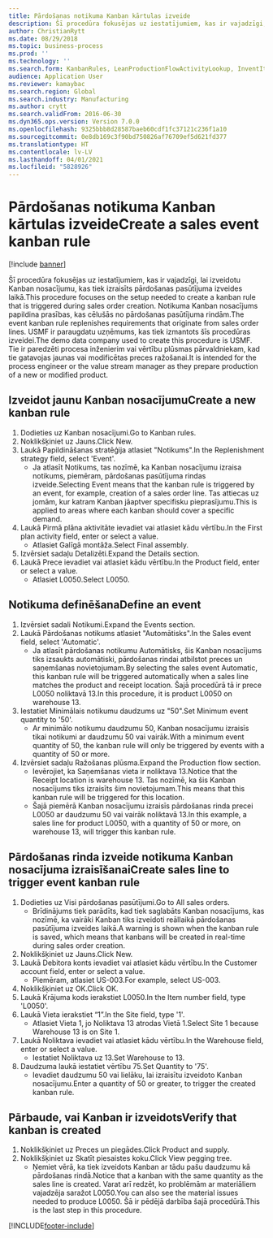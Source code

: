 ```yaml
---
title: Pārdošanas notikuma Kanban kārtulas izveide
description: Šī procedūra fokusējas uz iestatījumiem, kas ir vajadzīgi, lai izveidotu Kanban nosacījumu, kas tiek izraisīts pārdošanas pasūtījuma izveides laikā.
author: ChristianRytt
ms.date: 08/29/2018
ms.topic: business-process
ms.prod: ''
ms.technology: ''
ms.search.form: KanbanRules, LeanProductionFlowActivityLookup, InventItemIdLookupSimple, SalesTableListPage, SalesCreateOrder, SalesTable, LeanPeggingTree
audience: Application User
ms.reviewer: kamaybac
ms.search.region: Global
ms.search.industry: Manufacturing
ms.author: crytt
ms.search.validFrom: 2016-06-30
ms.dyn365.ops.version: Version 7.0.0
ms.openlocfilehash: 9325bbb8d28587baeb60cdf1fc37121c236f1a10
ms.sourcegitcommit: 0e8db169c3f90bd750826af76709ef5d621fd377
ms.translationtype: HT
ms.contentlocale: lv-LV
ms.lasthandoff: 04/01/2021
ms.locfileid: "5828926"
---
```

# <a name="create-a-sales-event-kanban-rule"></a><span data-ttu-id="d3aed-103">Pārdošanas notikuma Kanban kārtulas izveide</span><span class="sxs-lookup"><span data-stu-id="d3aed-103">Create a sales event kanban rule</span></span>

[!include [banner](../../includes/banner.md)]

<span data-ttu-id="d3aed-104">Šī procedūra fokusējas uz iestatījumiem, kas ir vajadzīgi, lai izveidotu Kanban nosacījumu, kas tiek izraisīts pārdošanas pasūtījuma izveides laikā.</span><span class="sxs-lookup"><span data-stu-id="d3aed-104">This procedure focuses on the setup needed to create a kanban rule that is triggered during sales order creation.</span></span> <span data-ttu-id="d3aed-105">Notikuma Kanban nosacījums papildina prasības, kas cēlušās no pārdošanas pasūtījuma rindām.</span><span class="sxs-lookup"><span data-stu-id="d3aed-105">The event kanban rule replenishes requirements that originate from sales order lines.</span></span> <span data-ttu-id="d3aed-106">USMF ir paraugdatu uzņēmums, kas tiek izmantots šīs procedūras izveidei.</span><span class="sxs-lookup"><span data-stu-id="d3aed-106">The demo data company used to create this procedure is USMF.</span></span> <span data-ttu-id="d3aed-107">Tie ir paredzēti procesa inženierim vai vērtību plūsmas pārvaldniekam, kad tie gatavojas jaunas vai modificētas preces ražošanai.</span><span class="sxs-lookup"><span data-stu-id="d3aed-107">It is intended for the process engineer or the value stream manager as they prepare production of a new or modified product.</span></span>




## <a name="create-a-new-kanban-rule"></a><span data-ttu-id="d3aed-108">Izveidot jaunu Kanban nosacījumu</span><span class="sxs-lookup"><span data-stu-id="d3aed-108">Create a new kanban rule</span></span>
1. <span data-ttu-id="d3aed-109">Dodieties uz Kanban nosacījumi.</span><span class="sxs-lookup"><span data-stu-id="d3aed-109">Go to Kanban rules.</span></span>
2. <span data-ttu-id="d3aed-110">Noklikšķiniet uz Jauns.</span><span class="sxs-lookup"><span data-stu-id="d3aed-110">Click New.</span></span>
3. <span data-ttu-id="d3aed-111">Laukā Papildināšanas stratēģija atlasiet "Notikums".</span><span class="sxs-lookup"><span data-stu-id="d3aed-111">In the Replenishment strategy field, select 'Event'.</span></span>
    * <span data-ttu-id="d3aed-112">Ja atlasīt Notikums, tas nozīmē, ka Kanban nosacījumu izraisa notikums, piemēram, pārdošanas pasūtījuma rindas izveide.</span><span class="sxs-lookup"><span data-stu-id="d3aed-112">Selecting Event means that the kanban rule is triggered by an event, for example, creation of a sales order line.</span></span>   <span data-ttu-id="d3aed-113">Tas attiecas uz jomām, kur katram Kanban jāaptver specifisku pieprasījumu.</span><span class="sxs-lookup"><span data-stu-id="d3aed-113">This is applied to areas where each kanban should cover a specific demand.</span></span>  
4. <span data-ttu-id="d3aed-114">Laukā Pirmā plāna aktivitāte ievadiet vai atlasiet kādu vērtību.</span><span class="sxs-lookup"><span data-stu-id="d3aed-114">In the First plan activity field, enter or select a value.</span></span>
    * <span data-ttu-id="d3aed-115">Atlasiet Galīgā montāža.</span><span class="sxs-lookup"><span data-stu-id="d3aed-115">Select Final assembly.</span></span>  
5. <span data-ttu-id="d3aed-116">Izvērsiet sadaļu Detalizēti.</span><span class="sxs-lookup"><span data-stu-id="d3aed-116">Expand the Details section.</span></span>
6. <span data-ttu-id="d3aed-117">Laukā Prece ievadiet vai atlasiet kādu vērtību.</span><span class="sxs-lookup"><span data-stu-id="d3aed-117">In the Product field, enter or select a value.</span></span>
    * <span data-ttu-id="d3aed-118">Atlasiet L0050.</span><span class="sxs-lookup"><span data-stu-id="d3aed-118">Select L0050.</span></span>  

## <a name="define-an-event"></a><span data-ttu-id="d3aed-119">Notikuma definēšana</span><span class="sxs-lookup"><span data-stu-id="d3aed-119">Define an event</span></span>
1. <span data-ttu-id="d3aed-120">Izvērsiet sadali Notikumi.</span><span class="sxs-lookup"><span data-stu-id="d3aed-120">Expand the Events section.</span></span>
2. <span data-ttu-id="d3aed-121">Laukā Pārdošanas notikums atlasiet "Automātisks".</span><span class="sxs-lookup"><span data-stu-id="d3aed-121">In the Sales event field, select 'Automatic'.</span></span>
    * <span data-ttu-id="d3aed-122">Ja atlasīt pārdošanas notikumu Automātisks, šis Kanban nosacījums tiks izsaukts automātiski, pārdošanas rindai atbilstot preces un saņemšanas novietojumam.</span><span class="sxs-lookup"><span data-stu-id="d3aed-122">By selecting the sales event Automatic, this kanban rule will be triggered automatically when a sales line matches the product and receipt location.</span></span> <span data-ttu-id="d3aed-123">Šajā procedūrā tā ir prece L0050 noliktavā 13.</span><span class="sxs-lookup"><span data-stu-id="d3aed-123">In this procedure, it is product L0050 on warehouse 13.</span></span>  
3. <span data-ttu-id="d3aed-124">Iestatiet Minimālais notikumu daudzums uz "50".</span><span class="sxs-lookup"><span data-stu-id="d3aed-124">Set Minimum event quantity to '50'.</span></span>
    * <span data-ttu-id="d3aed-125">Ar minimālo notikumu daudzumu 50, Kanban nosacījumu izraisīs tikai notikumi ar daudzumu 50 vai vairāk.</span><span class="sxs-lookup"><span data-stu-id="d3aed-125">With a minimum event quantity of 50, the kanban rule will only be triggered by events with a quantity of 50 or more.</span></span>  
4. <span data-ttu-id="d3aed-126">Izvērsiet sadaļu Ražošanas plūsma.</span><span class="sxs-lookup"><span data-stu-id="d3aed-126">Expand the Production flow section.</span></span>
    * <span data-ttu-id="d3aed-127">Ievērojiet, ka Saņemšanas vieta ir noliktava 13.</span><span class="sxs-lookup"><span data-stu-id="d3aed-127">Notice that the Receipt location is warehouse 13.</span></span> <span data-ttu-id="d3aed-128">Tas nozīmē, ka šis Kanban nosacījums tiks izraisīts šim novietojumam.</span><span class="sxs-lookup"><span data-stu-id="d3aed-128">This means that this kanban rule will be triggered for this location.</span></span>  
    * <span data-ttu-id="d3aed-129">Šajā piemērā Kanban nosacījumu izraisīs pārdošanas rinda precei L0050 ar daudzumu 50 vai vairāk noliktavā 13.</span><span class="sxs-lookup"><span data-stu-id="d3aed-129">In this example, a sales line for product L0050, with a quantity of 50 or more, on warehouse 13, will trigger this kanban rule.</span></span>  

## <a name="create-sales-line-to-trigger-event-kanban-rule"></a><span data-ttu-id="d3aed-130">Pārdošanas rinda izveide notikuma Kanban nosacījuma izraisīšanai</span><span class="sxs-lookup"><span data-stu-id="d3aed-130">Create sales line to trigger event kanban rule</span></span>
1. <span data-ttu-id="d3aed-131">Dodieties uz Visi pārdošanas pasūtījumi.</span><span class="sxs-lookup"><span data-stu-id="d3aed-131">Go to All sales orders.</span></span>
    * <span data-ttu-id="d3aed-132">Brīdinājums tiek parādīts, kad tiek saglabāts Kanban nosacījums, kas nozīmē, ka vairāki Kanban tiks izveidoti reāllaikā pārdošanas pasūtījuma izveides laikā.</span><span class="sxs-lookup"><span data-stu-id="d3aed-132">A warning is shown when the kanban rule is saved, which means that kanbans will be created in real-time during sales order creation.</span></span>  
2. <span data-ttu-id="d3aed-133">Noklikšķiniet uz Jauns.</span><span class="sxs-lookup"><span data-stu-id="d3aed-133">Click New.</span></span>
3. <span data-ttu-id="d3aed-134">Laukā Debitora konts ievadiet vai atlasiet kādu vērtību.</span><span class="sxs-lookup"><span data-stu-id="d3aed-134">In the Customer account field, enter or select a value.</span></span>
    * <span data-ttu-id="d3aed-135">Piemēram, atlasiet US-003.</span><span class="sxs-lookup"><span data-stu-id="d3aed-135">For example, select US-003.</span></span>  
4. <span data-ttu-id="d3aed-136">Noklikšķiniet uz OK.</span><span class="sxs-lookup"><span data-stu-id="d3aed-136">Click OK.</span></span>
5. <span data-ttu-id="d3aed-137">Laukā Krājuma kods ierakstiet L0050.</span><span class="sxs-lookup"><span data-stu-id="d3aed-137">In the Item number field, type 'L0050'.</span></span>
6. <span data-ttu-id="d3aed-138">Laukā Vieta ierakstiet “1”.</span><span class="sxs-lookup"><span data-stu-id="d3aed-138">In the Site field, type '1'.</span></span>
    * <span data-ttu-id="d3aed-139">Atlasiet Vieta 1, jo Noliktava 13 atrodas Vietā 1.</span><span class="sxs-lookup"><span data-stu-id="d3aed-139">Select Site 1 because Warehouse 13 is on Site 1.</span></span>  
7. <span data-ttu-id="d3aed-140">Laukā Noliktava ievadiet vai atlasiet kādu vērtību.</span><span class="sxs-lookup"><span data-stu-id="d3aed-140">In the Warehouse field, enter or select a value.</span></span>
    * <span data-ttu-id="d3aed-141">Iestatiet Noliktava uz 13.</span><span class="sxs-lookup"><span data-stu-id="d3aed-141">Set Warehouse to 13.</span></span>  
8. <span data-ttu-id="d3aed-142">Daudzuma laukā iestatiet vērtību 75.</span><span class="sxs-lookup"><span data-stu-id="d3aed-142">Set Quantity to '75'.</span></span>
    * <span data-ttu-id="d3aed-143">Ievadiet daudzumu 50 vai lielāku, lai izraisītu izveidoto Kanban nosacījumu.</span><span class="sxs-lookup"><span data-stu-id="d3aed-143">Enter a quantity of 50 or greater, to trigger the created kanban rule.</span></span>  

## <a name="verify-that-kanban-is-created"></a><span data-ttu-id="d3aed-144">Pārbaude, vai Kanban ir izveidots</span><span class="sxs-lookup"><span data-stu-id="d3aed-144">Verify that kanban is created</span></span>
1. <span data-ttu-id="d3aed-145">Noklikšķiniet uz Preces un piegādes.</span><span class="sxs-lookup"><span data-stu-id="d3aed-145">Click Product and supply.</span></span>
2. <span data-ttu-id="d3aed-146">Noklikšķiniet uz Skatīt piesaistes koku.</span><span class="sxs-lookup"><span data-stu-id="d3aed-146">Click View pegging tree.</span></span>
    * <span data-ttu-id="d3aed-147">Ņemiet vērā, ka tiek izveidots Kanban ar tādu pašu daudzumu kā pārdošanas rindā.</span><span class="sxs-lookup"><span data-stu-id="d3aed-147">Notice that a kanban with the same quantity as the sales line is created.</span></span> <span data-ttu-id="d3aed-148">Varat arī redzēt, ko problēmām ar materiāliem vajadzēja saražot L0050.</span><span class="sxs-lookup"><span data-stu-id="d3aed-148">You can also see the material issues needed to produce L0050.</span></span> <span data-ttu-id="d3aed-149">Šā ir pēdējā darbība šajā procedūrā.</span><span class="sxs-lookup"><span data-stu-id="d3aed-149">This is the last step in this procedure.</span></span>  



[!INCLUDE[footer-include](../../../includes/footer-banner.md)]
